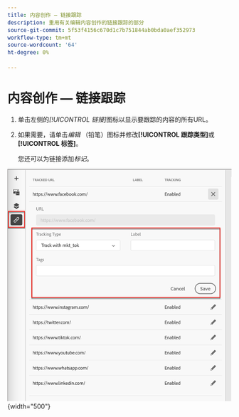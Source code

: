 ```yaml
---
title: 内容创作 — 链接跟踪
description: 重用有关编辑内容创作的链接跟踪的部分
source-git-commit: 5f53f4156c670d1c7b751844ab0bda0aef352973
workflow-type: tm+mt
source-wordcount: '64'
ht-degree: 0%

---
```


# 内容创作 — 链接跟踪

1. 单击左侧的&#x200B;_[!UICONTROL 链接]_&#x200B;图标以显示要跟踪的内容的所有URL。

1. 如果需要，请单击&#x200B;_编辑_ （铅笔）图标并修改&#x200B;**[!UICONTROL 跟踪类型]**&#x200B;或&#x200B;**[!UICONTROL 标签]**。

   您还可以为链接添加&#x200B;_标记_。

![单击“更多”以访问模板操作](../assets/content-design-shared/visual-designer-links.png){width="500"}